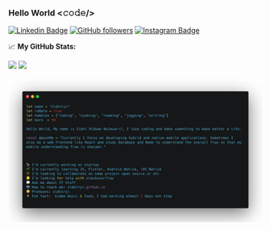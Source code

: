 
### Hello World <𝚌𝚘𝚍𝚎/>


[![Linkedin Badge](https://img.shields.io/badge/ZidniRidwanNulmuarif-blue?style=social&logo=Linkedin&logoColor=blue&link=https://id.linkedin.com/in/zidni-ridwan-nulmuarif/)](https://id.linkedin.com/in/zidni-ridwan-nulmuarif/) 
[![GitHub followers](https://img.shields.io/github/followers/zidniryi?label=Follow&style=social)](https://github.com/zidniryi/?tab=follow)
[![Instagram Badge](https://img.shields.io/badge/-zidniryi-blue?style=social&logo=Instagram&link=https://www.instagram.com/zidniryi/)](https://www.instagram.com/zidniryi/)


📈 **My GitHub Stats:**

<p>
  <img height="180em" src="https://github-readme-stats.vercel.app/api?username=zidniryi&show_icons=true&hide_border=true&&count_private=true&include_all_commits=true" />
  <img height="180em" src="https://github-readme-stats.vercel.app/api/top-langs/?username=zidniryi&show_icons=true&hide_border=true&layout=compact&langs_count=8"/>
</p>



![carbon](https://raw.githubusercontent.com/zidniryi/zidniryi/master/assets/me_code.png)

